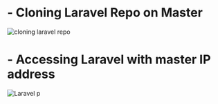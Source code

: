 # - Cloning Laravel Repo on Master
![cloning laravel repo](https://github.com/TrippyStorm/AltSchool-Secondsemester_Exam/assets/124011690/0d644a86-ddfd-46e9-8d66-b7f0e3405e7e)


# - Accessing Laravel with master IP address
![Laravel p](https://github.com/TrippyStorm/AltSchool-Secondsemester_Exam/assets/124011690/d7cc6e97-cc05-4b72-896a-8e27a71f9ccc)
